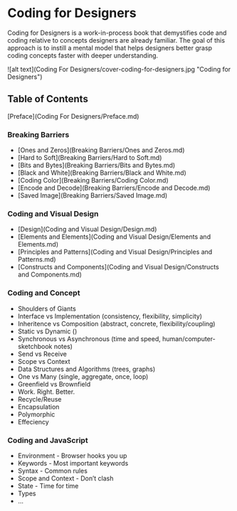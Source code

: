 # Coding for Designers

Coding for Designers is a work-in-process book that demystifies code and coding relative to concepts designers are already familiar. The goal of this approach is to instill a mental model that helps designers better grasp coding concepts faster with deeper understanding.

![alt text](Coding For Designers/cover-coding-for-designers.jpg "Coding for Designers")

## Table of Contents

[Preface](Coding For Designers/Preface.md)

### Breaking Barriers
- [Ones and Zeros](Breaking Barriers/Ones and Zeros.md)
- [Hard to Soft](Breaking Barriers/Hard to Soft.md)
- [Bits and Bytes](Breaking Barriers/Bits and Bytes.md)
- [Black and White](Breaking Barriers/Black and White.md)
- [Coding Color](Breaking Barriers/Coding Color.md)
- [Encode and Decode](Breaking Barriers/Encode and Decode.md)
- [Saved Image](Breaking Barriers/Saved Image.md)

### Coding and Visual Design
- [Design](Coding and Visual Design/Design.md)
- [Elements and Elements](Coding and Visual Design/Elements and Elements.md)
- [Principles and Patterns](Coding and Visual Design/Principles and Patterns.md)
- [Constructs and Components](Coding and Visual Design/Constructs and Components.md)

### Coding and Concept
- Shoulders of Giants
- Interface vs Implementation (consistency, flexibility, simplicity)
- Inheritence vs Composition (abstract, concrete, flexibility/coupling)
- Static vs Dynamic ()
- Synchronous vs Asynchronous (time and speed, human/computer-sketchbook notes)
- Send vs Receive
- Scope vs Context
- Data Structures and Algorithms (trees, graphs)
- One vs Many (single, aggregate, once, loop)
- Greenfield vs Brownfield
- Work. Right. Better.
- Recycle/Reuse
- Encapsulation
- Polymorphic
- Effeciency

### Coding and JavaScript
- Environment - Browser hooks you up
- Keywords - Most important keywords
- Syntax - Common rules
- Scope and Context - Don’t clash
- State - Time for time
- Types
- ...
